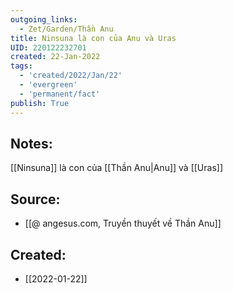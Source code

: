 ```yaml
---
outgoing_links:
  - Zet/Garden/Thần Anu
title: Ninsuna là con của Anu và Uras
UID: 220122232701
created: 22-Jan-2022
tags:
  - 'created/2022/Jan/22'
  - 'evergreen'
  - 'permanent/fact'
publish: True
---
```

## Notes:
[[Ninsuna]] là con của [[Thần Anu|Anu]] và [[Uras]]

## Source:
- [[@ angesus.com, Truyền thuyết về Thần Anu]]



## Created:
- [[2022-01-22]]

